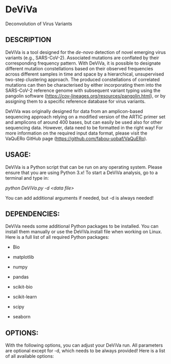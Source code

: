 # DeViVa

Deconvolution of Virus Variants

## DESCRIPTION

DeViVa is a tool designed for the _de-novo_ detection of novel emerging virus variants (e.g., SARS-CoV-2). Associated mutations are conflated by their corresponding frequency pattern. With DeViVa, it is possible to designate different mutation constellations based on their observed frequencies across different samples in time and space by a hierarchical, unsupervised two-step clustering approach. The produced constellations of correlated mutations can then be characterised by either incorporating them into the SARS-CoV-2 reference genome with subsequent variant typing using the pangolin software (https://cov-lineages.org/resources/pangolin.html), or by assigning them to a specific reference database for virus variants.

DeViVa was originally designed for data from an amplicon-based sequencing approach relying on a modified version of the ARTIC primer set and amplicons of around 400 bases, but can easily be used also for other sequencing data. However, data need to be formatted in the right way! For more information on the required input data format, please visit the VaQuERo GitHub page (https://github.com/fabou-uobaf/VaQuERo).

## USAGE:

DeViVa is a Python script that can be run on any operating system. Please ensure that you are using Python 3.x! To start a DeViVa analysis, go to a terminal and type in:

_python DeViVa.py -d \<data file\>_

You can add additional arguments if needed, but -d is always needed!

## DEPENDENCIES:

DeViVa needs some additional Python packages to be installed. You can install them manually or use the DeViVa.install file when working on Linux. Here is a full list of all required Python packages:

* Bio

* matplotlib

* numpy

* pandas

* scikit-bio

* scikit-learn

* scipy

* seaborn

## OPTIONS:

With the following options, you can adjust your DeViVa run. All parameters are optional except for -d, which needs to be always provided! Here is a list of all available options:
